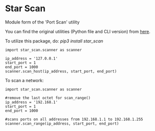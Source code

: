 # Star Scan
Module form of the 'Port Scan' utility

You can find the original utilities (Python file and CLI version) from [here](https://github.com/starhound/PortScan).

To utilize this package, do: *pip3 install star_scan*

```python3
import star_scan.scanner as scanner

ip_address = '127.0.0.1'
start_port = 1
end_port = 1000
scanner.scan_host(ip_address, start_port, end_port)
```

To scan a network:
```python3
import star_scan.scanner as scanner 

#remove the last octet for scan_range()
ip_address = '192.168.1'
start_port = 1
end_port = 1000

#scans ports on all addresses from 192.168.1.1 to 192.168.1.255
scanner.scan_range(ip_address, start_port, end_port)
